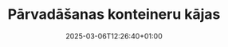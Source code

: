 ---
title: "Pārvadāšanas konteineru kājas"
description: "Confoot - Vienkāršojiet kravu konteineru loģistiku"
date: 2025-03-06T12:26:40+01:00
draft: false
---